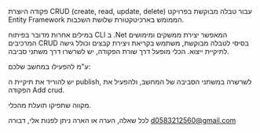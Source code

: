 פקודה היוצרת CRUD (create, read, update, delete) עבור טבלה מבוקשת בפרויקט Entity Framework הממומש בארכיטקטורת שלושת השכבות. 

במילים אחרות מדובר בפיתוח CLI ב .Net המאפשר יצירת ממשקים ומימושים המרכיבים CRUD בסיסי לטבלה מבוקשת, משתמש בקריאת ויצירת קבצים וכולל גישה לתיקיית ייצוא. 
הכלי מופעל דרך שורת הפקודה, יש לשרשרו דרך משתני סביבה. 


ע"מ להפעילו במחשב שלכם:

יש להוריד את תיקיית ה publish, לשרשרה במשתני הסביבה של המחשב, ולהפעיל את הפקודה Add crud.

מקווה שתפיקו תועלת מהכלי.

לכל שאלה, הערה או הארה ניתן לפנות אלי, 
דבורה d0583212560@gmail.com
